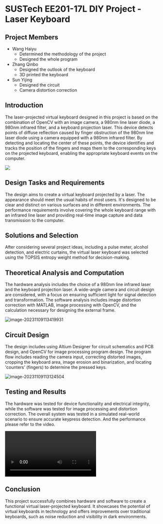 # SUSTech EE201-17L DIY Project - Laser Keyboard


## Project Members
- Wang Haiyu
  - Determined the methodology of the project
  - Designed the whole program
- Zhang Qinbo
  - Designed the outlook of the keyboard
  - 3D printed the keyboard
- Sun Yijing
  - Designed the circuit
  - Camera distortion correction

## Introduction
The laser-projected virtual keyboard designed in this project is based on the combination of OpenCV with an image camera, a 980nm line laser diode, a 980nm infrared filter, and a keyboard projection laser. This device detects points of diffuse reflection caused by finger obstruction of the 980nm line laser diode using a camera equipped with a 980nm infrared filter. By detecting and locating the center of these points, the device identifies and tracks the position of the fingers and maps them to the corresponding keys on the projected keyboard, enabling the appropriate keyboard events on the computer.

![](D:/Files/Document/MyDocument/Workspace/Courses/laser-keyboard/assets/image-20231109112829298.png)


## Design Tasks and Requirements
The design aims to create a virtual keyboard projected by a laser. The appearance should meet the usual habits of most users. It's designed to be clear and distinct on various surfaces and in different environments. The performance requirements involve covering the whole keyboard range with an infrared line laser and providing real-time image capture and data transmission to the computer.

## Solutions and Selection
After considering several project ideas, including a pulse meter, alcohol detection, and electric curtains, the virtual laser keyboard was selected using the TOPSIS entropy weight method for decision-making.

## Theoretical Analysis and Computation
The hardware analysis includes the choice of a 980nm line infrared laser and the keyboard projection laser. A wide-angle camera and circuit design are considered, with a focus on ensuring sufficient light for signal detection and transformation. The software analysis includes image distortion correction with MATLAB, image processing with OpenCV, and the calculation necessary for designing the external frame.

![image-20231109113419931](D:/Files/Document/MyDocument/Workspace/Courses/laser-keyboard/assets/image-20231109113419931.png)

## Circuit Design
The design includes using Altium Designer for circuit schematics and PCB design, and OpenCV for image processing program design. The program flow includes reading the camera input, correcting distorted images, cropping the keyboard area, image erosion and binarization, and locating 'counters' (fingers) to determine the pressed keys.

![image-20231109113124504](D:/Files/Document/MyDocument/Workspace/Courses/laser-keyboard/assets/image-20231109113124504.png)

## Testing and Results
The hardware was tested for device functionality and electrical integrity, while the software was tested for image processing and distortion correction. The overall system was tested in a simulated real-world scenario to ensure accurate keypress detection. And the performance please refer to the video.

<video src="D:/Files/Document/MyDocument/Workspace/Courses/laser-keyboard/video-compressed.mp4"></video>

## Conclusion
This project successfully combines hardware and software to create a functional virtual laser-projected keyboard. It showcases the potential of virtual keyboards in technology and offers improvements over traditional keyboards, such as noise reduction and visibility in dark environments.
